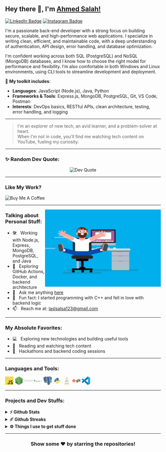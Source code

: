 ## Hey there 👋, I'm [Ahmed Salah!](https://github.com/a7medsa22)

[![LinkedIn Badge](https://img.shields.io/badge/-LinkedIn-0e76a8?style=flat-square&logo=Linkedin&logoColor=white)](https://www.linkedin.com/in/ahmed-salah-54822625a)
[![Instagram Badge](https://img.shields.io/badge/-Instagram-e4405f?style=flat-square&logo=Instagram&logoColor=white)](https://instagram.com/ahmed_salah_sotohy)


I'm a passionate back-end developer with a strong focus on building secure, scalable, and high-performance web applications. I specialize in writing clean, efficient, and maintainable code, with a deep understanding of authentication, API design, error handling, and database optimization.

I'm confident working across both SQL (PostgreSQL) and NoSQL (MongoDB) databases, and I know how to choose the right model for performance and flexibility. I’m also comfortable in both Windows and Linux environments, using CLI tools to streamline development and deployment.


🧰 **My toolkit includes**:
- **Languages**: JavaScript (Node.js), Java, Python  
- **Frameworks & Tools**: Express.js, MongoDB, PostgreSQL, Git, VS Code, Postman  
- **Interests**: DevOps basics, RESTful APIs, clean architecture, testing, error handling, and logging

---

> I'm an explorer of new tech, an avid learner, and a problem-solver at heart.  
> When I'm not in code, you'll find me watching tech content on YouTube, fueling my curiosity.

---

<h3 align="left">✨ Random Dev Quote:</h3>
<p align="center">
  <img src="https://quotes-github-readme.vercel.app/api?type=horizontal&theme=dark" alt="Dev Quote" />
</p>

---

### Like My Work?


  <img src="https://cdn.buymeacoffee.com/buttons/v2/default-yellow.png" alt="Buy Me A Coffee" height="60px" width="217px">

---

<img align="right" height="250" width="375" alt="coder gif" src="coder.gif" />

### Talking about Personal Stuff:

- 🛠 &nbsp; Working with Node.js, Express, MongoDB, PostgreSQL, and Java
- 🚀 &nbsp; Exploring GitHub Actions, Docker, and backend architecture
- 💬 &nbsp; Ask me anything [here](https://github.com/a7medsa22/a7medsa22/issues)
- 👾 &nbsp; Fun fact: I started programming with C++ and fell in love with backend logic
- 📫 &nbsp; Reach me at: laslsalsa123@gmail.com

---

### My Absolute Favorites:

- 💻 &nbsp; Exploring new technologies and building useful tools
- 📰 &nbsp; Reading and watching tech content
- 🍕 &nbsp; Hackathons and backend coding sessions

---

### Languages and Tools:

<code><img height="27" src="https://raw.githubusercontent.com/github/explore/main/topics/javascript/javascript.png" alt="JavaScript"></code>
<code><img height="27" src="https://raw.githubusercontent.com/github/explore/main/topics/nodejs/nodejs.png" alt="Node.js"></code>
<code><img height="27" src="https://raw.githubusercontent.com/github/explore/main/topics/express/express.png" alt="Express.js"></code>
<code><img height="27" src="https://raw.githubusercontent.com/github/explore/main/topics/mongodb/mongodb.png" alt="MongoDB"></code>
<code><img height="27" src="https://raw.githubusercontent.com/github/explore/main/topics/postgresql/postgresql.png" alt="PostgreSQL"></code>
<code><img height="27" src="https://raw.githubusercontent.com/github/explore/main/topics/python/python.png" alt="Python"></code>
<code><img height="27" src="https://raw.githubusercontent.com/github/explore/main/topics/java/java.png" alt="Java"></code>
<code><img height="27" src="https://raw.githubusercontent.com/github/explore/main/topics/git/git.png" alt="Git"></code>
<code><img height="27" src="https://raw.githubusercontent.com/github/explore/main/topics/vscode/vscode.png" alt="VS Code"></code>

---

### Projects and Dev Stuffs:

<details>
  <summary><b>⚡ Github Stats</b></summary>
  <br />
  <img height="180em" src="https://github-readme-stats.vercel.app/api?username=a7medsa22&show_icons=true&hide_border=true&count_private=true&include_all_commits=true" />
  <img height="180em" src="https://github-readme-stats.vercel.app/api/top-langs/?username=a7medsa22&show_icons=true&hide_border=true&layout=compact&langs_count=8"/>
</details>

<details>
  <summary><b>☄️ Github Streaks</b></summary>
  <br />
  <img height="180em" src="https://github-readme-streak-stats.herokuapp.com/?user=a7medsa22&hide_border=true" />
</details>

<details>
  <summary><b>⚙️ Things I use to get stuff done</b></summary>
  <ul>
    <li><b>OS:</b> Windows 11, Ubuntu</li>
    <li><b>Browser:</b> Chrome</li>
    <li><b>Editor:</b> VS Code</li>
    <li><b>Tools:</b> Postman, MongoDB Compass, Notion, Git CLI</li>
    <li><b>To Stay Updated:</b> YouTube, GitHub Explore, Dev.to</li>
  </ul>
</details>

---

<div align="center">
  
### Show some ❤️ by starring the repositories!

</div>
